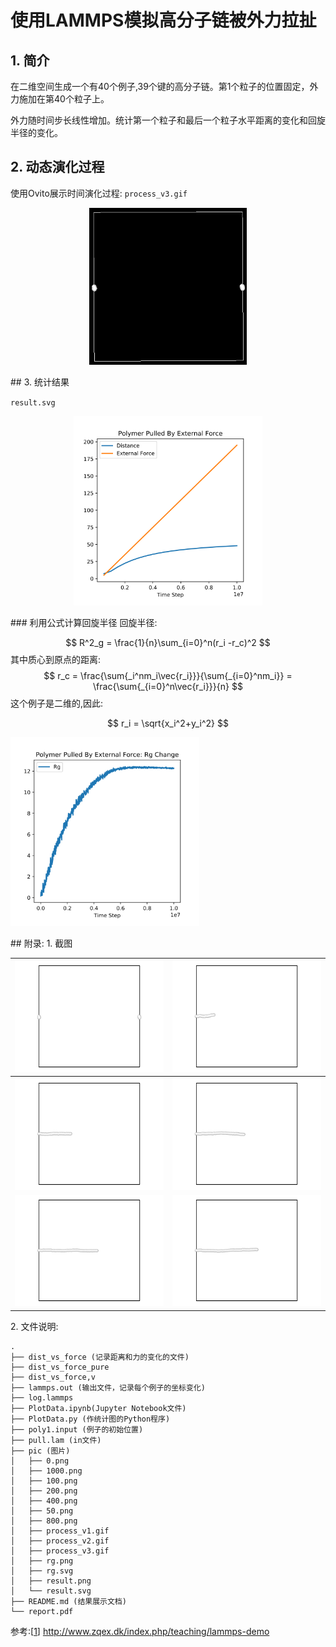 # 使用LAMMPS模拟高分子链被外力拉扯

## 1. 简介
在二维空间生成一个有40个例子,39个键的高分子链。第1个粒子的位置固定，外力施加在第40个粒子上。

外力随时间步长线性增加。统计第一个粒子和最后一个粒子水平距离的变化和回旋半径的变化。

## 2. 动态演化过程
使用Ovito展示时间演化过程: `process_v3.gif`
<p align="center">
<img src='./pic/process_v3.gif' width='50%'>
</p>


<div style="page-break-after: always;"></div>
## 3. 统计结果

`result.svg`

<p align="center">
<img src='./pic/result.svg' width='60%'>
</p>
### 利用公式计算回旋半径
回旋半径:

$$
R^2_g = \frac{1}{n}\sum_{i=0}^n(r_i -r_c)^2 
$$
其中质心到原点的距离:
$$
r_c = \frac{\sum{_i^nm_i\vec{r_i}}}{\sum{_{i=0}^nm_i}} = \frac{\sum{_{i=0}^n\vec{r_i}}}{n} 
$$
这个例子是二维的,因此:

$$
r_i = \sqrt{x_i^2+y_i^2}
$$


<p>
<img src='./pic/rg.svg' width='60%'>
</p>


<div style="page-break-after: always;"></div>
## 附录: 
1. 截图

| ![](./pic/0.png)   | ![](./pic/100.png)  |
| -------------- | --------------- |
| ![](./pic/200.png) | ![](./pic/400.png)  |
| ![](./pic/800.png) | ![](./pic/1000.png) |

<div style="page-break-after: always;"></div>
2. 文件说明:

   ```
   .
   ├── dist_vs_force (记录距离和力的变化的文件)
   ├── dist_vs_force_pure
   ├── dist_vs_force,v
   ├── lammps.out (输出文件，记录每个例子的坐标变化)
   ├── log.lammps
   ├── PlotData.ipynb(Jupyter Notebook文件)
   ├── PlotData.py (作统计图的Python程序)
   ├── poly1.input (例子的初始位置)
   ├── pull.lam (in文件)
   ├── pic (图片)
   │   ├── 0.png
   │   ├── 1000.png
   │   ├── 100.png
   │   ├── 200.png
   │   ├── 400.png
   │   ├── 50.png
   │   ├── 800.png
   │   ├── process_v1.gif
   │   ├── process_v2.gif
   │   ├── process_v3.gif
   │   ├── rg.png
   │   ├── rg.svg
   │   ├── result.png
   │   └── result.svg
   ├── README.md (结果展示文档)
└── report.pdf
   ```
   
   

参考:[[1](http://www.zqex.dk/index.php/teaching/lammps-demo)] http://www.zqex.dk/index.php/teaching/lammps-demo